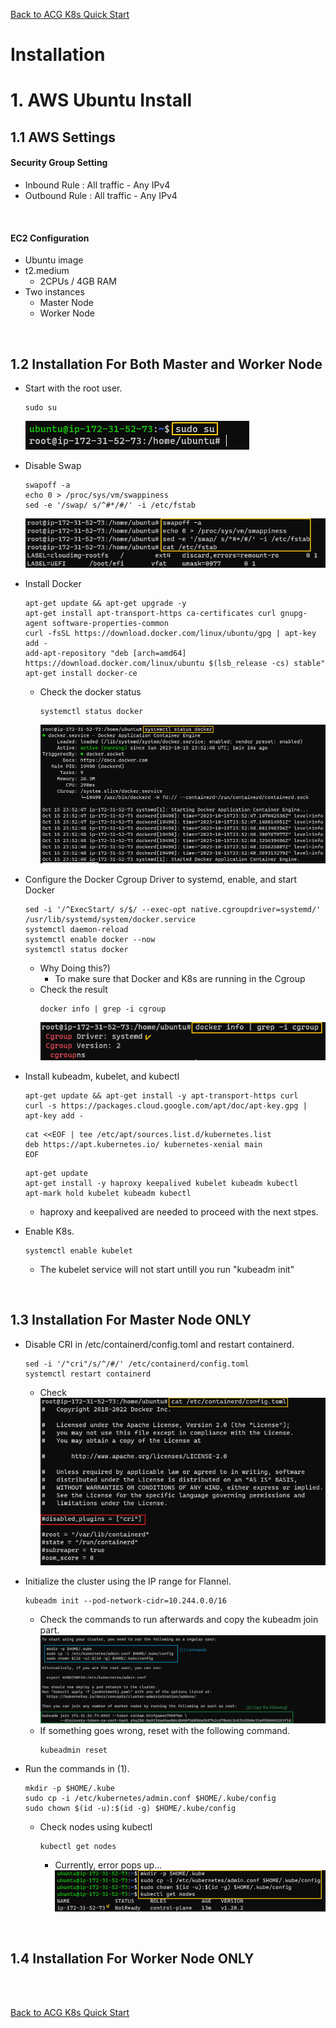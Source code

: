[Back to ACG K8s Quick Start](../main.md)

# Installation

# 1. AWS Ubuntu Install
## 1.1 AWS Settings
#### Security Group Setting
* Inbound Rule : All traffic - Any IPv4
* Outbound Rule : All traffic - Any IPv4

<br>

#### EC2 Configuration
* Ubuntu image
* t2.medium
  * 2CPUs / 4GB RAM
* Two instances
  * Master Node
  * Worker Node

<br>

## 1.2 Installation For Both Master and Worker Node
* Start with the root user.
  ```
  sudo su
  ```
  ![](images/001.png)

* Disable Swap
  ```
  swapoff -a
  echo 0 > /proc/sys/vm/swappiness
  sed -e '/swap/ s/^#*/#/' -i /etc/fstab
  ```
  ![](images/002.png)

* Install Docker
  ```
  apt-get update && apt-get upgrade -y
  apt-get install apt-transport-https ca-certificates curl gnupg-agent software-properties-common
  curl -fsSL https://download.docker.com/linux/ubuntu/gpg | apt-key add -
  add-apt-repository "deb [arch=amd64] https://download.docker.com/linux/ubuntu $(lsb_release -cs) stable"
  apt-get install docker-ce
  ```
  * Check the docker status
    ```
    systemctl status docker
    ```
    ![](images/003.png)

* Configure the Docker Cgroup Driver to systemd, enable, and start Docker
  ```
  sed -i '/^ExecStart/ s/$/ --exec-opt native.cgroupdriver=systemd/' /usr/lib/systemd/system/docker.service
  systemctl daemon-reload
  systemctl enable docker --now 
  systemctl status docker
  ```
  * Why Doing this?) 
    * To make sure that Docker and K8s are running in the Cgroup
  * Check the result
    ```
    docker info | grep -i cgroup
    ```
    ![](images/004.png)

* Install kubeadm, kubelet, and kubectl
  ```
  apt-get update && apt-get install -y apt-transport-https curl
  curl -s https://packages.cloud.google.com/apt/doc/apt-key.gpg | apt-key add -  
  ```
  ```
  cat <<EOF | tee /etc/apt/sources.list.d/kubernetes.list
  deb https://apt.kubernetes.io/ kubernetes-xenial main
  EOF
  ```
  ```
  apt-get update
  apt-get install -y haproxy keepalived kubelet kubeadm kubectl
  apt-mark hold kubelet kubeadm kubectl
  ```
  * haproxy and keepalived are needed to proceed with the next stpes.

* Enable K8s.
  ```
  systemctl enable kubelet
  ```
  * The kubelet service will not start untill you run "kubeadm init"

<br>
    

## 1.3 Installation For Master Node ONLY
* Disable CRI in /etc/containerd/config.toml and restart containerd.
  ```
  sed -i '/"cri"/s/^/#/' /etc/containerd/config.toml
  systemctl restart containerd
  ```
  * Check
    ![](images/005.png)

* Initialize the cluster using the IP range for Flannel.
  ```
  kubeadm init --pod-network-cidr=10.244.0.0/16
  ```
  * Check the commands to run afterwards and copy the kubeadm join part.
    ![](images/007.png)
  * If something goes wrong, reset with the following command.
    ```
    kubeadmin reset
    ```

* Run the commands in (1).
  ```
  mkdir -p $HOME/.kube
  sudo cp -i /etc/kubernetes/admin.conf $HOME/.kube/config
  sudo chown $(id -u):$(id -g) $HOME/.kube/config
  ```
  * Check nodes using kubectl
    ```
    kubectl get nodes
    ```
    * Currently, error pops up...
      ![](images/008.png)


<br>

## 1.4 Installation For Worker Node ONLY

<br>


<br>

[Back to ACG K8s Quick Start](../main.md)